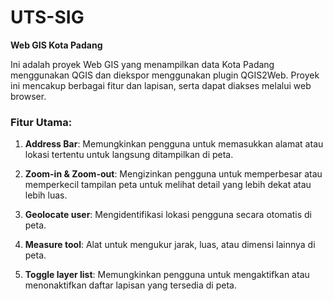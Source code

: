 # UTS-SIG

**Web GIS Kota Padang**

Ini adalah proyek Web GIS yang menampilkan data Kota Padang menggunakan QGIS dan diekspor menggunakan plugin QGIS2Web. Proyek ini mencakup berbagai fitur dan lapisan, serta dapat diakses melalui web browser.

### Fitur Utama:

1. **Address Bar**: Memungkinkan pengguna untuk memasukkan alamat atau lokasi tertentu untuk langsung ditampilkan di peta.
   
2. **Zoom-in & Zoom-out**: Mengizinkan pengguna untuk memperbesar atau memperkecil tampilan peta untuk melihat detail yang lebih dekat atau lebih luas.

3. **Geolocate user**: Mengidentifikasi lokasi pengguna secara otomatis di peta.

4. **Measure tool**: Alat untuk mengukur jarak, luas, atau dimensi lainnya di peta.

5. **Toggle layer list**: Memungkinkan pengguna untuk mengaktifkan atau menonaktifkan daftar lapisan yang tersedia di peta.
